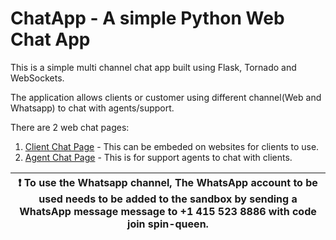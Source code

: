 ChatApp - A simple Python Web Chat App
======================================

This is a simple multi channel chat app built using Flask, Tornado and WebSockets.


The application allows clients or customer using different channel(Web and Whatsapp) to chat with agents/support.

There are 2 web chat pages:

1. [Client Chat Page](http://simple-python-chat-app.herokuapp.com/chat/) - This can be embeded on websites for clients to use.
2. [Agent Chat Page](http://simple-python-chat-app.herokuapp.com/chat/agent) - This is for support agents to chat with clients.



| :exclamation:  To use the Whatsapp channel, The WhatsApp account to be used needs to be added to the sandbox by sending a WhatsApp message message to **+1 415 523 8886** with code **join spin-queen**.   |
|-----------------------------------------------|